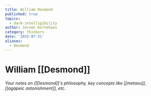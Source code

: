 ```yaml
---
title: William Desmond
published: true
topics:
  - dark-intelligibility
author: Jeroen Kortekaas
category: thinkers
date: '2025-07-31'
aliases:
  - Desmond
---
```

# William [[Desmond]]

*Your notes on [[Desmond]]'s philosophy, key concepts like [[metaxu]], [[agapeic astonishment]], etc.*

